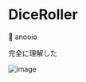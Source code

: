 # DiceRoller
🧪 anooio

完全に理解した

![image](https://user-images.githubusercontent.com/33250012/124390045-d8c0b080-dd24-11eb-9931-da5a34301edf.png)
